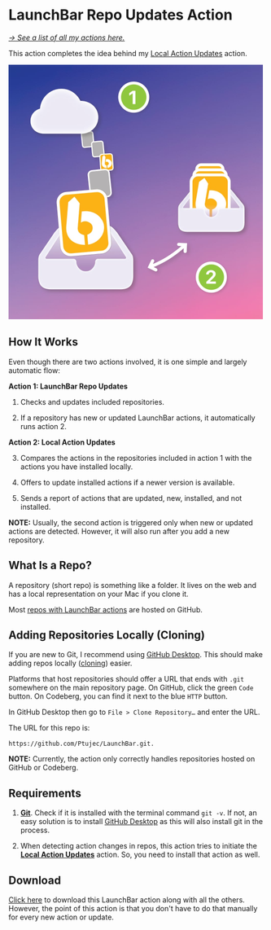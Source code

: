# LaunchBar Repo Updates Action

*[→ See a list of all my actions here.](https://ptujec.github.io/launchbar)* 

This action completes the idea behind my [Local Action Updates](https://github.com/Ptujec/LaunchBar/tree/master/Local-Action-Updates) action. 

<img src="02.jpg" width="500"/>

## How It Works

Even though there are two actions involved, it is one simple and largely automatic flow:

**Action 1: LaunchBar Repo Updates**

1) Checks and updates included repositories.

2) If a repository has new or updated LaunchBar actions, it automatically runs action 2.

**Action 2: Local Action Updates**

3) Compares the actions in the repositories included in action 1 with the actions you have installed locally.

4) Offers to update installed actions if a newer version is available.

5) Sends a report of actions that are updated, new, installed, and not installed.

**NOTE:** Usually, the second action is triggered only when new or updated actions are detected. However, it will also run after you add a new repository. 

## What Is a Repo?

A repository (short repo) is something like a folder. It lives on the web and has a local representation on your Mac if you clone it. 

Most [repos with LaunchBar actions](https://github.com/topics/launchbar?o=desc&s=updated) are hosted on GitHub.

## Adding Repositories Locally (Cloning)

If you are new to Git, I recommend using [GitHub Desktop](https://github.com/apps/desktop). This should make adding repos locally ([cloning](https://docs.github.com/en/repositories/creating-and-managing-repositories/cloning-a-repository)) easier.

Platforms that host repositories should offer a URL that ends with `.git` somewhere on the main repository page. On GitHub, click the green `Code` button. On Codeberg, you can find it next to the blue `HTTP` button.

In GitHub Desktop then go to `File > Clone Repository…` and enter the URL. 

The URL for this repo is: 

```
https://github.com/Ptujec/LaunchBar.git. 
```

**NOTE:** Currently, the action only correctly handles repositories hosted on GitHub or Codeberg.

## Requirements

1) **[Git](https://git-scm.com)**. Check if it is installed with the terminal command `git -v`. If not, an easy solution is to install [GitHub Desktop](https://github.com/apps/desktop) as this will also install git in the process.

2) When detecting action changes in repos, this action tries to initiate the **[Local Action Updates](https://github.com/Ptujec/LaunchBar/tree/master/Local-Action-Updates)** action. So, you need to install that action as well.

## Download

[Click here](https://github.com/Ptujec/LaunchBar/archive/refs/heads/master.zip) to download this LaunchBar action along with all the others. However, the point of this action is that you don't have to do that manually for every new action or update.
